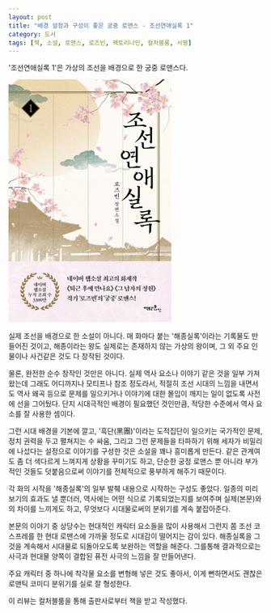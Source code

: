```yaml
---
layout: post
title: "배경 설정과 구성이 좋은 궁중 로맨스 - 조선연애실록 1"
category: 도서
tags: [책, 소설, 로맨스, 로즈빈, 팩토리나인, 컬처블룸, 서평]
---
```


'조선연애실록 1'은
가상의 조선을 배경으로 한 궁중 로맨스다.

![표지](/images/book/the-annals-of-the-joseon-romance-1-book-h480.jpg)

실제 조선을 배경으로 한 소설이 아니다.
매 화마다 붙는 '해종실록'이라는 기록물도 만들어진 것이고,
해종이라는 왕도 실제로는 존재하지 않는 가상의 왕이며,
그 외 주요 인물이나 사건같은 것도 다 창작된 것이다.

물론, 완전한 순수 창작인 것만은 아니다.
실제 역사 요소나 이야기 같은 것을 일부 가져왔는데 그래도 어디까지나 모티프나 참조 정도라서,
적절히 조선 시대의 느낌을 내면서도
역사 왜곡 등으로 문제를 일으키거나 이야기에 대한 몰입이 깨지는 일이 없도록 사전에 선을 그어뒀다.
단지 시대극적인 배경이 필요했던 것인만큼, 적당한 수준에서 역사 요소를 잘 사용한 셈이다.

그런 시대 배경을 기본에 깔고,
'흑단(黑團)'이라는 도적집단이 일으키는 국가적인 문제,
정치 권력을 두고 펼쳐지는 수 싸움,
그리고 그런 문제들을 타파하기 위해 세자가 비밀리에 나섰다는 설정으로 이야기를 구성한 것은
소설을 꽤나 흥미롭게 만든다.
같은 관계여도 좀 더 색다르게 느껴지게 상황을 꾸미기도 하고,
단순한 궁정 로맨스 뿐 아니라 부가적인 것들도 덧붙음으로써
이야기를 전체적으로 풍부하게 해주기 때문이다.

각 화의 시작을 '해종실록'의 일부 발췌 내용으로 시작하는 구성도 좋았다.
일종의 미리보기의 효과도 낼 뿐더러,
역사에는 어떤 식으로 기록되었는지를 보여주며 실제(본문)와의 차이를 느끼게도 하고,
무엇보다 시대물로써의 분위기를 계속 붙잡아준다.

본문의 이야기 중 상당수는 현대적인 캐릭터 요소들을 많이 사용해서 그런지
쫌 조선 코스프레를 한 현대 로맨스에 가까울 정도로 시대감이 떨어지는 감이 있다.
해종실록을 그것을 계속해서 시대물로 되돌아오도록 보완하는 역할을 해준다.
그를통해 결과적으로는 사극과 현대물 양쪽이 결합된 퓨전 사극의 느낌을 잘 만들어낸다.

주요 캐릭터 중 하나에 착각물 요소를 변형해 넣은 것도 좋아서,
이게 뻔하면서도 괜찮은 로맨틱 코미디 분위기를 실로 잘 형성한다.



<div class="im im-info">
이 리뷰는 컬처블룸을 통해 출판사로부터 책을 받고 작성했다.
</div>
